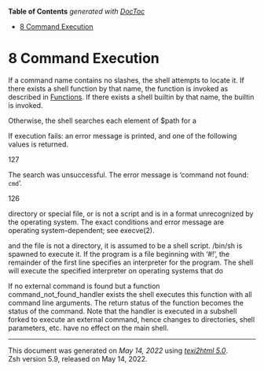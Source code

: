 <!-- START doctoc generated TOC please keep comment here to allow auto update -->
<!-- DON'T EDIT THIS SECTION, INSTEAD RE-RUN doctoc TO UPDATE -->
**Table of Contents**  *generated with [DocToc](https://github.com/thlorenz/doctoc)*

- [8 Command Execution](#8-command-execution)

<!-- END doctoc generated TOC please keep comment here to allow auto update -->

<span id="Command-Execution"></span> <span
id="Command-Execution-1"></span>

# 8 Command Execution

<span id="index-command-execution"></span> <span
id="index-execution_002c-of-commands"></span> <span
id="index-command-not-found_002c-handling-of"></span> <span
id="index-command_005fnot_005ffound_005fhandler"></span>

If a command name contains no slashes, the shell attempts to locate it.
If there exists a shell function by that name, the function is invoked
as described in [Functions](Functions.html#Functions). If there exists a
shell builtin by that name, the builtin is invoked.

<span id="index-path_002c-use-of"></span>

Otherwise, the shell searches each element of $path for a

If execution fails: an error message is printed, and one of the
following values is returned.

127

The search was unsuccessful. The error message is ‘command not found:
`cmd`’.

126

directory or special file, or is not a script and is in a format
unrecognized by the operating system. The exact conditions and error
message are operating system-dependent; see execve(2).

and the file is not a directory, it is assumed to be a shell script.
/bin/sh is spawned to execute it. If the program is a file beginning
with ‘#!’, the remainder of the first line specifies an interpreter for
the program. The shell will execute the specified interpreter on
operating systems that do

If no external command is found but a function command_not_found_handler
exists the shell executes this function with all command line arguments.
The return status of the function becomes the status of the command.
Note that the handler is executed in a subshell forked to execute an
external command, hence changes to directories, shell parameters, etc.
have no effect on the main shell.

------------------------------------------------------------------------

This document was generated on *May 14, 2022* using [*texi2html
5.0*](http://www.nongnu.org/texi2html/).  
Zsh version 5.9, released on May 14, 2022.
